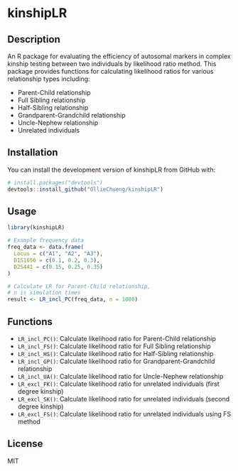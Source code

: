 # kinshipLR

## Description

An R package for evaluating the efficiency of autosomal markers in complex kinship testing between two individuals by likelihood ratio method. This package provides functions for calculating likelihood ratios for various relationship types including:

- Parent-Child relationship
- Full Sibling relationship
- Half-Sibling relationship
- Grandparent-Grandchild relationship
- Uncle-Nephew relationship
- Unrelated individuals

## Installation

You can install the development version of kinshipLR from GitHub with:

```R
# install.packages("devtools")
devtools::install_github("OllieChueng/kinshipLR")
```

## Usage

```R
library(kinshipLR)

# Example frequency data
freq_data <- data.frame(
  Locus = c("A1", "A2", "A3"),
  D1S1656 = c(0.1, 0.2, 0.3),
  D2S441 = c(0.15, 0.25, 0.35)
)

# Calculate LR for Parent-Child relationship,
# n is simulation times
result <- LR_incl_PC(freq_data, n = 1000) 
```

## Functions

- `LR_incl_PC()`: Calculate likelihood ratio for Parent-Child relationship
- `LR_incl_FS()`: Calculate likelihood ratio for Full Sibling relationship
- `LR_incl_HS()`: Calculate likelihood ratio for Half-Sibling relationship
- `LR_incl_GP()`: Calculate likelihood ratio for Grandparent-Grandchild relationship
- `LR_incl_UA()`: Calculate likelihood ratio for Uncle-Nephew relationship
- `LR_excl_FK()`: Calculate likelihood ratio for unrelated individuals (first degree kinship)
- `LR_excl_SK()`: Calculate likelihood ratio for unrelated individuals (second degree kinship)
- `LR_excl_FS()`: Calculate likelihood ratio for unrelated individuals using FS method

## License

MIT
